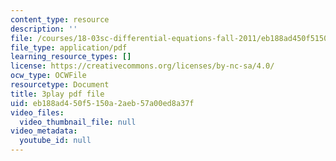 ```yaml
---
content_type: resource
description: ''
file: /courses/18-03sc-differential-equations-fall-2011/eb188ad450f5150a2aeb57a00ed8a37f_MCrDzhpu3-s.pdf
file_type: application/pdf
learning_resource_types: []
license: https://creativecommons.org/licenses/by-nc-sa/4.0/
ocw_type: OCWFile
resourcetype: Document
title: 3play pdf file
uid: eb188ad4-50f5-150a-2aeb-57a00ed8a37f
video_files:
  video_thumbnail_file: null
video_metadata:
  youtube_id: null
---
```

